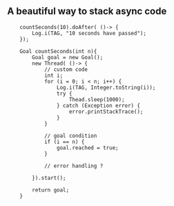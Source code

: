 <h2>A beautiful way to stack async code</h2>

        countSeconds(10).doAfter( ()-> {
            Log.i(TAG, "10 seconds have passed");
        });

        Goal countSeconds(int n){
            Goal goal = new Goal();
            new Thread( ()-> {
                // custom code
                int i;
                for (i = 0; i < n; i++) {
                    Log.i(TAG, Integer.toString(i));
                    try {
                        Thead.sleep(1000);
                    } catch (Exception error) {
                        error.printStackTrace();
                    }
                }

                // goal condition
                if (i == n) {
                    goal.reached = true;
                }
                
                // error handling ?
                
            }).start();

            return goal;
        }